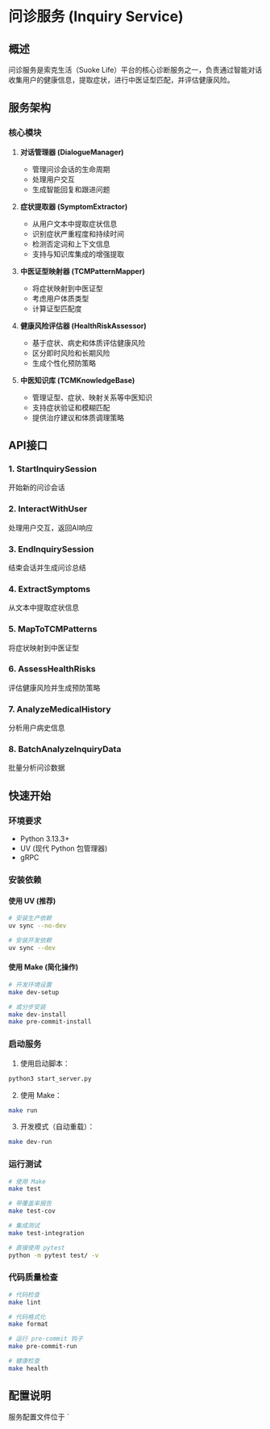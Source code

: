 # 问诊服务 (Inquiry Service)

## 概述

问诊服务是索克生活（Suoke Life）平台的核心诊断服务之一，负责通过智能对话收集用户的健康信息，提取症状，进行中医证型匹配，并评估健康风险。

## 服务架构

### 核心模块

1. **对话管理器 (DialogueManager)**
   - 管理问诊会话的生命周期
   - 处理用户交互
   - 生成智能回复和跟进问题

2. **症状提取器 (SymptomExtractor)**
   - 从用户文本中提取症状信息
   - 识别症状严重程度和持续时间
   - 检测否定词和上下文信息
   - 支持与知识库集成的增强提取

3. **中医证型映射器 (TCMPatternMapper)**
   - 将症状映射到中医证型
   - 考虑用户体质类型
   - 计算证型匹配度

4. **健康风险评估器 (HealthRiskAssessor)**
   - 基于症状、病史和体质评估健康风险
   - 区分即时风险和长期风险
   - 生成个性化预防策略

5. **中医知识库 (TCMKnowledgeBase)**
   - 管理证型、症状、映射关系等中医知识
   - 支持症状验证和模糊匹配
   - 提供治疗建议和体质调理策略

## API接口

### 1. StartInquirySession
开始新的问诊会话

### 2. InteractWithUser
处理用户交互，返回AI响应

### 3. EndInquirySession
结束会话并生成问诊总结

### 4. ExtractSymptoms
从文本中提取症状信息

### 5. MapToTCMPatterns
将症状映射到中医证型

### 6. AssessHealthRisks
评估健康风险并生成预防策略

### 7. AnalyzeMedicalHistory
分析用户病史信息

### 8. BatchAnalyzeInquiryData
批量分析问诊数据

## 快速开始

### 环境要求
- Python 3.13.3+
- UV (现代 Python 包管理器)
- gRPC

### 安装依赖

#### 使用 UV (推荐)
```bash
# 安装生产依赖
uv sync --no-dev

# 安装开发依赖
uv sync --dev
```

#### 使用 Make (简化操作)
```bash
# 开发环境设置
make dev-setup

# 或分步安装
make dev-install
make pre-commit-install
```

### 启动服务

1. 使用启动脚本：
```bash
python3 start_server.py
```

2. 使用 Make：
```bash
make run
```

3. 开发模式（自动重载）：
```bash
make dev-run
```

### 运行测试

```bash
# 使用 Make
make test

# 带覆盖率报告
make test-cov

# 集成测试
make test-integration

# 直接使用 pytest
python -m pytest test/ -v
```

### 代码质量检查

```bash
# 代码检查
make lint

# 代码格式化
make format

# 运行 pre-commit 钩子
make pre-commit-run

# 健康检查
make health
```

## 配置说明

服务配置文件位于 `